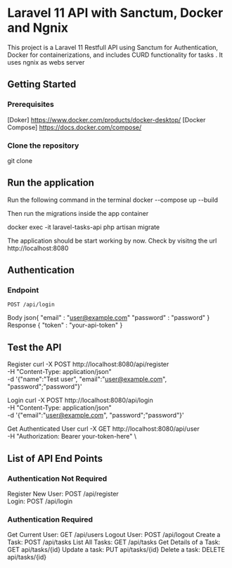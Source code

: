 # Laravel 11 API with Sanctum, Docker and Ngnix 
This project is a Laravel 11 Restfull API using Sanctum for Authentication, Docker for containerizations, and includes CURD functionality for tasks . It uses ngnix as webs server 

## Getting Started 
### Prerequisites 
 
[Doker] https://www.docker.com/products/docker-desktop/
[Docker Compose] https://docs.docker.com/compose/

### Clone the repository 
git clone <repo>

## Run the application 
Run the following command in the terminal 
docker --compose up --build 

Then run the migrations inside the app container 

docker exec -it laravel-tasks-api php artisan migrate 

The application should be start working by now. Check by visitng the url http://localhost:8080


## Authentication 

### Endpoint 
    POST /api/login 
Body 
    json{
        "email" : "user@example.com"
        "password" : "password"
    }
Response 
    {
        "token" : "your-api-token"
    }

## Test the API 

Register 
    curl -X POST http://localhost:8080/api/register \
    -H "Content-Type: application/json" \
    -d '{"name":"Test user", "email":"user@example.com", "password";"password"}'

Login 
    curl -X POST http://localhost:8080/api/login \
    -H "Content-Type: application/json" \
    -d '{"email":"user@example.com", "password";"password"}'

Get Authenticated User 
     curl -X GET http://localhost:8080/api/user \
    -H "Authorization: Bearer your-token-here" \
    

## List of API End Points 


### Authentication Not Required 
Register New User: POST /api/register  
Login: POST /api/login 

### Authentication Required 
Get Current User: GET /api/users 
Logout User:  POST /api/logout 
Create a Task: POST /api/tasks 
List All Tasks: GET /api/tasks 
Get Details of a Task: GET api/tasks/{id}
Update a task: PUT api/tasks/{id}
Delete a task: DELETE api/tasks/{id}

